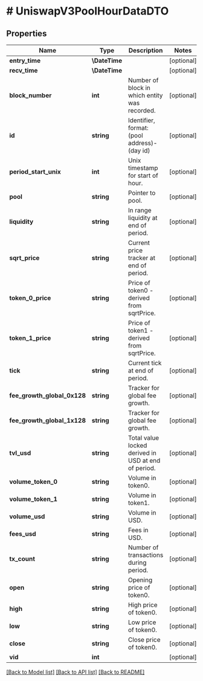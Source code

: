 # # UniswapV3PoolHourDataDTO

## Properties

Name | Type | Description | Notes
------------ | ------------- | ------------- | -------------
**entry_time** | **\DateTime** |  | [optional]
**recv_time** | **\DateTime** |  | [optional]
**block_number** | **int** | Number of block in which entity was recorded. | [optional]
**id** | **string** | Identifier, format: (pool address)-(day id) | [optional]
**period_start_unix** | **int** | Unix timestamp for start of hour. | [optional]
**pool** | **string** | Pointer to pool. | [optional]
**liquidity** | **string** | In range liquidity at end of period. | [optional]
**sqrt_price** | **string** | Current price tracker at end of period. | [optional]
**token_0_price** | **string** | Price of token0 - derived from sqrtPrice. | [optional]
**token_1_price** | **string** | Price of token1 - derived from sqrtPrice. | [optional]
**tick** | **string** | Current tick at end of period. | [optional]
**fee_growth_global_0x128** | **string** | Tracker for global fee growth. | [optional]
**fee_growth_global_1x128** | **string** | Tracker for global fee growth. | [optional]
**tvl_usd** | **string** | Total value locked derived in USD at end of period. | [optional]
**volume_token_0** | **string** | Volume in token0. | [optional]
**volume_token_1** | **string** | Volume in token1. | [optional]
**volume_usd** | **string** | Volume in USD. | [optional]
**fees_usd** | **string** | Fees in USD. | [optional]
**tx_count** | **string** | Number of transactions during period. | [optional]
**open** | **string** | Opening price of token0. | [optional]
**high** | **string** | High price of token0. | [optional]
**low** | **string** | Low price of token0. | [optional]
**close** | **string** | Close price of token0. | [optional]
**vid** | **int** |  | [optional]

[[Back to Model list]](../../README.md#models) [[Back to API list]](../../README.md#endpoints) [[Back to README]](../../README.md)
